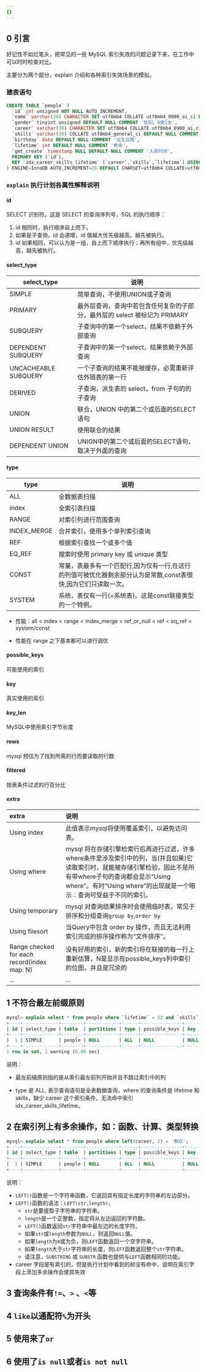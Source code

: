 ```yaml
---
{}
---
```



## 0 引言

好记性不如烂笔头，把常见的一些 MySQL 索引失效的问题记录下来，在工作中可以时时检查对比。

主要分为两个部分，explain 介绍和各种索引失效场景的模拟。

### 建表语句

```sql
CREATE TABLE `people` (
  `id` int unsigned NOT NULL AUTO_INCREMENT,
  `name` varchar(30) CHARACTER SET utf8mb4 COLLATE utf8mb4_0900_ai_ci DEFAULT NULL COMMENT '姓名',
  `gender` tinyint unsigned DEFAULT NULL COMMENT '性别，0男1女',
  `career` varchar(30) CHARACTER SET utf8mb4 COLLATE utf8mb4_0900_ai_ci DEFAULT NULL COMMENT '技能',
  `skills` varchar(30) COLLATE utf8mb4_general_ci DEFAULT NULL COMMENT '技能',
  `birthday` date DEFAULT NULL COMMENT '出生日期',
  `lifetime` int DEFAULT NULL COMMENT '寿命',
  `gmt_create` timestamp NULL DEFAULT NULL COMMENT '入库时间',
  PRIMARY KEY (`id`),
  KEY `idx_career_skills_lifetime` (`career`,`skills`,`lifetime`) USING BTREE
) ENGINE=InnoDB AUTO_INCREMENT=26 DEFAULT CHARSET=utf8mb4 COLLATE=utf8mb4_general_ci;
```

### `explain` 执行计划各属性解释说明

#### id

SELECT 识别符。这是 SELECT 的查询序列号，SQL 的执行顺序：

1. id 相同时，执行顺序自上而下。
2. 如果是子查询，id 会递增，id 值越大优先级越高，越先被执行。
3. id 如果相同，可以认为是一组，自上而下顺序执行；再所有组中，优先级越高，越先被执行。

#### select_type

| select_type          | 说明                                                         |
| -------------------- | ------------------------------------------------------------ |
| SIMPLE               | 简单查询，不使用UNION或子查询                                |
| PRIMARY              | 最外层查询，查询中若包含任何复杂的子部分，最外层的 select 被标记为 PRIMARY |
| SUBQUERY             | 子查询中的第一个select，结果不依赖于外部查询                 |
| DEPENDENT SUBQUERY   | 子查询中的第一个select，结果依赖于外部查询                   |
| UNCACHEABLE SUBQUERY | 一个子查询的结果不能被缓存，必需重新评估外链表的第一行       |
| DERIVED              | 子查询，派生表的 select，from 子句的的子查询                 |
| UNION                | 联合，UNION 中的第二个或后面的SELECT语句                     |
| UNION RESULT         | 使用联合的结果                                               |
| DEPENDENT UNION      | UNION中的第二个或后面的SELECT语句，取决于外面的查询          |

#### type

| type        | 说明                                                         |
| ----------- | ------------------------------------------------------------ |
| ALL         | 全数据表扫描                                                 |
| index       | 全索引表扫描                                                 |
| RANGE       | 对索引列进行范围查询                                         |
| INDEX_MERGE | 合并索引，使用多个单列索引查询                               |
| REF         | 根据索引查找一个或多个值                                     |
| EQ_REF      | 搜索时使用 primary key 或 unique 类型                        |
| CONST       | 常量，表最多有一个匹配行,因为仅有一行,在这行的列值可被优化器剩余部分认为是常数,const表很快,因为它们只读取一次。 |
| SYSTEM      | 系统，表仅有一行(=系统表)。这是const联接类型的一个特例。     |

- 性能：all  <  index  <  range  <  index_merge  <  ref_or_null  <  ref  <  eq_ref  <  system/const

- 性能在 range 之下基本都可以进行调优

#### possible_keys

可能使用的索引

#### key

真实使用的索引

#### key_len

MySQL中使用索引字节长度

#### rows

mysql 预估为了找到所需的行而要读取的行数

#### filtered

按表条件过滤的行百分比

#### extra

| extra                                       | 说明                                                         |
| :------------------------------------------ | :----------------------------------------------------------- |
| Using index                                 | 此值表示mysql将使用覆盖索引，以避免访问表。                  |
| Using where                                 | mysql 将在存储引擎检索行后再进行过滤，许多where条件里涉及索引中的列，当(并且如果)它读取索引时，就能被存储引擎检验，因此不是所有带where子句的查询都会显示“Using where”。有时“Using where”的出现就是一个暗示：查询可受益于不同的索引。 |
| Using temporary                             | mysql 对查询结果排序时会使用临时表。常见于排序和分组查询`group by`,`order by` |
| Using filesort                              | 当Query中包含 order by 操作，而且无法利用索引完成的排序操作称为“文件排序”。 |
| Range checked for each record(index map: N) | 没有好用的索引，新的索引将在联接的每一行上重新估算，N是显示在possible_keys列中索引的位图，并且是冗余的 |
| ...                                         | ...                                                          |

## 1 不符合最左前缀原则

```sql
mysql> explain select * from people where `lifetime` = 23 and `skills` = '口才';
+----+-------------+--------+------------+------+---------------+------+---------+------+------+----------+-------------+
| id | select_type | table  | partitions | type | possible_keys | key  | key_len | ref  | rows | filtered | Extra       |
+----+-------------+--------+------------+------+---------------+------+---------+------+------+----------+-------------+
|  1 | SIMPLE      | people | NULL       | ALL  | NULL          | NULL | NULL    | NULL |   14 |     7.14 | Using where |
+----+-------------+--------+------------+------+---------------+------+---------+------+------+----------+-------------+
1 row in set, 1 warning (0.00 sec)
```

说明：

- 最左前缀原则指的是从索引最左前列开始并且不跳过索引中的列

- type 是 ALL, 表示查询语句是全表数据查询，where 的查询条件是 lifetime 和 skills，缺少 career 这个索引条件，无法命中索引 idx_career_skills_lifetime。

## 2 在索引列上有多余操作，如：函数、计算、类型转换

```sql
mysql> explain select * from people where left(career, 2) = '群众';
+----+-------------+--------+------------+------+---------------+------+---------+------+------+----------+-------------+
| id | select_type | table  | partitions | type | possible_keys | key  | key_len | ref  | rows | filtered | Extra       |
+----+-------------+--------+------------+------+---------------+------+---------+------+------+----------+-------------+
|  1 | SIMPLE      | people | NULL       | ALL  | NULL          | NULL | NULL    | NULL |   14 |   100.00 | Using where |
+----+-------------+--------+------------+------+---------------+------+---------+------+------+----------+-------------+
```

说明：

- `LEFT()`函数是一个字符串函数，它返回具有指定长度的字符串的左边部分。
- `LEFT()`函数的语法：`LEFT(str,length);`
  - `str`是要提取子字符串的字符串。
  - `length`是一个正整数，指定将从左边返回的字符数。
  - `LEFT()`函数返回`str`字符串中最左边的长度字符。
  - 如果`str`或`length`参数为`NULL`，则返回`NULL`值。
  - 如果`length`为`0`或为负，则`LEFT`函数返回一个空字符串。
  - 如果`length`大于`str`字符串的长度，则`LEFT`函数返回整个`str`字符串。
  - 请注意，`SUBSTRING` 或 `SUBSTR` 函数也提供与`LEFT`函数相同的功能。
- career 字段是有索引的，但是执行计划中看到的却没有命中，说明在索引字段上添加多余操作会使其失效


## 3 查询条件有`!=`、`>`	、`<`等

## 4 `like`以通配符`%`为开头

## 5 使用来了`or`

## 6 使用了`is null`或者`is not null`